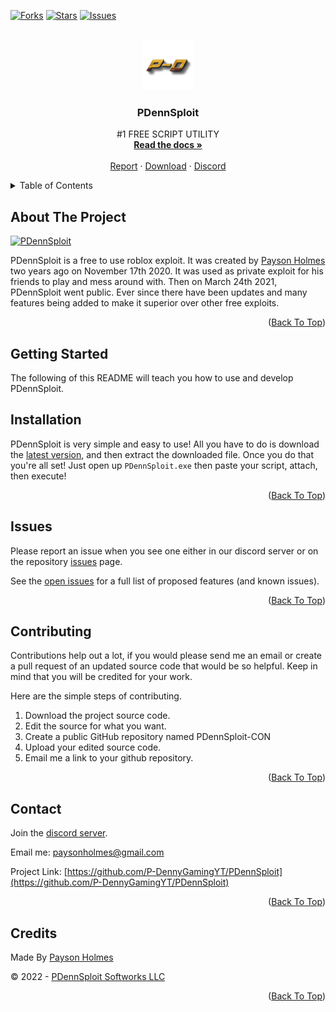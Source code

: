 <div id="top"></div>
<!--
*** Thanks for checking out the Best-README-Template. If you have a suggestion
*** that would make this better, please fork the repo and create a pull request
*** or simply open an issue with the tag "enhancement".
*** Don't forget to give the project a star!
*** Thanks again! Now go create something AMAZING! :D
-->



<!-- PROJECT SHIELDS -->
<!--
*** I'm using markdown "reference style" links for readability.
*** Reference links are enclosed in brackets [ ] instead of parentheses ( ).
*** See the bottom of this document for the declaration of the reference variables
*** for contributors-url, forks-url, etc. This is an optional, concise syntax you may use.
*** https://www.markdownguide.org/basic-syntax/#reference-style-links
-->
[![Forks][forks-shield]][forks-url]
[![Stars][stars-shield]][stars-url]
[![Issues][issues-shield]][issues-url]



<!-- PROJECT LOGO -->
<br />
<div align="center">
  <a href="https://github.com/P-DennyGamingYT/PDennSploit">
    <img src="logo.png" alt="Logo" width="80" height="80">
  </a>

  <h3 align="center">PDennSploit</h3>

  <p align="center">
    #1 FREE SCRIPT UTILITY
    <br />
    <a href="https://github.com/P-DennyGamingYT/PDennSploit"><strong>Read the docs »</strong></a>
    <br />
    <br />
    <a href="https://github.com/P-DennyGamingYT/PDennSploit">Report</a>
    ·
    <a href="http://download.pdennsploit.ml/">Download</a>
    ·
    <a href="https://dsc.gg/PDennSploit">Discord</a>
  </p>
</div>



<!-- TABLE OF CONTENTS -->
<details>
  <summary>Table of Contents</summary>
  <ol>
    <li>
      <a href="#about-the-project">About The Project</a>
    </li>
    <li>
      <a href="#getting-started">Getting Started</a>
      <ul>
        <li><a href="#installation">Installation</a></li>
      </ul>
    </li>
    <li><a href="#usage">Usage</a></li>
    <li><a href="#contributing">Contributing</a></li>
    <li><a href="#contact">Contact</a></li>
    <li><a href="#credits">Credits</a></li>
  </ol>
</details>



<!-- ABOUT THE PROJECT -->
## About The Project

[![PDennSploit][product-screenshot]](http://pdennsploit.ml/)

PDennSploit is a free to use roblox exploit. It was created by [Payson Holmes](https://github.com/P-DennyGamingYT/) two years ago on November 17th 2020. It was used as  private exploit for his friends to play and mess around with. Then on March 24th 2021, PDennSploit went public. Ever since there have been updates and many features being added to make it superior over other free exploits.

<p align="right">(<a href="#top">Back To Top</a>)</p>




<!-- GETTING STARTED -->
## Getting Started

The following of this README will teach you how to use and develop PDennSploit.

<!-- USAGE EXAMPLES -->
## Installation

PDennSploit is very simple and easy to use! All you have to do is download the [latest version](https://github.com/P-DennyGamingYT/PDennSploit/releases/latest), and then extract the downloaded file. Once you do that you're all set! Just open up `PDennSploit.exe` then paste your script, attach, then execute!

<p align="right">(<a href="#top">Back To Top</a>)</p>



<!-- ROADMAP -->
## Issues

Please report an issue when you see one either in our discord server or on the repository [issues](https://github.com/P-DennyGamingYT/PDennSploit/issues) page.

See the [open issues](https://github.com/P-DennyGamingYT/PDennSploit/issues) for a full list of proposed features (and known issues).

<p align="right">(<a href="#top">Back To Top</a>)</p>



<!-- CONTRIBUTING -->
## Contributing

Contributions help out a lot, if you would please send me an email or create a pull request of an updated source code that would be so helpful. Keep in mind that you will be credited for your work.

Here are the simple steps of contributing.

1. Download the project source code.
2. Edit the source for what you want.
3. Create a public GitHub repository named PDennSploit-CON
4. Upload your edited source code.
5. Email me a link to your github repository.

<p align="right">(<a href="#top">Back To Top</a>)</p>


<!-- CONTACT -->
## Contact

Join the [discord server](https://dsc.gg/PDennSploit).

Email me: [paysonholmes@gmail.com](mailto:paysonholmes@gmail.com)

Project Link: [https://github.com/P-DennyGamingYT/PDennSploit](https://github.com/P-DennyGamingYT/PDennSploit)

<p align="right">(<a href="#top">Back To Top</a>)</p>



<!-- ACKNOWLEDGMENTS -->
## Credits

Made By [Payson Holmes](https://github.com/P-DennyGamingYT)

&copy; 2022 - [PDennSploit Softworks LLC](https://github.com/PDennSploit-Softworks-LLC/)

<p align="right">(<a href="#top">Back To Top</a>)</p>



<!-- MARKDOWN LINKS & IMAGES -->
<!-- https://www.markdownguide.org/basic-syntax/#reference-style-links -->
[contributors-shield]: https://img.shields.io/github/contributors/P-DennyGamingYT/PDennSploit.svg
[contributors-url]: https://github.com/othneildrew/Best-README-Template/graphs/contributors
[forks-shield]: https://img.shields.io/github/forks/P-DennyGamingYT/PDennSploit.svg
[forks-url]: https://github.com/P-DennyGamingYT/PDennSploit/network/members
[stars-shield]: https://img.shields.io/github/stars/P-DennyGamingYT/PDennSploit.svg
[stars-url]: https://github.com/P-DennyGamingYTPDennSploit/stargazers
[issues-shield]: https://img.shields.io/github/issues/P-DennyGamingYT/PDennSploit.svg
[issues-url]: https://github.com/P-DennyGamingYT/PDennSploit/issues
[license-shield]: https://img.shields.io/github/license/P-DennyGamingYT/PDennSploit.svg
[license-url]: https://github.com/P-DennyGamingYT/PDennSploit/LICENSE
[linkedin-shield]: https://img.shields.io/badge/-LinkedIn-black.svg?style=for-the-badge&logo=linkedin&colorB=555
[linkedin-url]: https://linkedin.com/in/othneildrew
[product-screenshot]: images/screenshot.png
